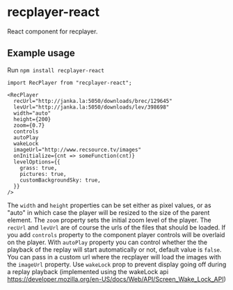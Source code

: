 # recplayer-react

React component for recplayer.

## Example usage

Run
`npm install recplayer-react`

```
import RecPlayer from "recplayer-react";

<RecPlayer
  recUrl="http://janka.la:5050/downloads/brec/129645"
  levUrl="http://janka.la:5050/downloads/lev/398698"
  width="auto"
  height={200}
  zoom={0.7}
  controls
  autoPlay
  wakeLock
  imageUrl="http://www.recsource.tv/images"
  onInitialize={cnt => someFunction(cnt)}
  levelOptions={{
    grass: true,
    pictures: true,
    customBackgroundSky: true,
  }}
/>
```

The `width` and `height` properties can be set either as pixel values, or as "auto" in which case the player will be resized to the size of the parent element. The `zoom` property sets the initial zoom level of the player. The `recUrl` and `levUrl` are of course the urls of the files that should be loaded. If you add `controls` property to the component player controls will be overlaid on the player. With `autoPlay` property you can control whether the the playback of the replay will start automatically or not, default value is `false`. You can pass in a custom url where the recplayer will load the images with the `imageUrl` property. Use `wakeLock` prop to prevent display going off during a replay playback (implemented using the wakeLock api https://developer.mozilla.org/en-US/docs/Web/API/Screen_Wake_Lock_API)
